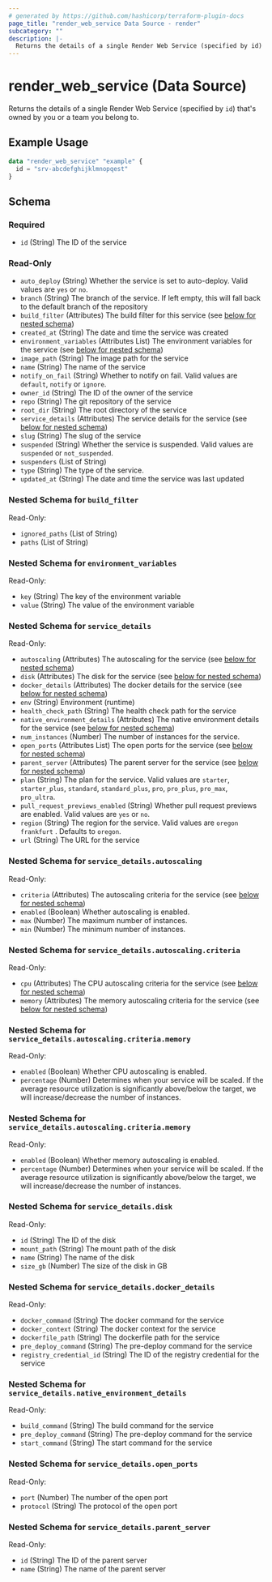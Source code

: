 ```yaml
---
# generated by https://github.com/hashicorp/terraform-plugin-docs
page_title: "render_web_service Data Source - render"
subcategory: ""
description: |-
  Returns the details of a single Render Web Service (specified by id) that's owned by you or a team you belong to.
---
```


# render_web_service (Data Source)

Returns the details of a single Render Web Service (specified by `id`) that's owned by you or a team you belong to.

## Example Usage

```terraform
data "render_web_service" "example" {
  id = "srv-abcdefghijklmnopqest"
}
```

<!-- schema generated by tfplugindocs -->
## Schema

### Required

- `id` (String) The ID of the service

### Read-Only

- `auto_deploy` (String) Whether the service is set to auto-deploy. Valid values are `yes` or `no`.
- `branch` (String) The branch of the service. If left empty, this will fall back to the default branch of the repository
- `build_filter` (Attributes) The build filter for this service (see [below for nested schema](#nestedatt--build_filter))
- `created_at` (String) The date and time the service was created
- `environment_variables` (Attributes List) The environment variables for the service (see [below for nested schema](#nestedatt--environment_variables))
- `image_path` (String) The image path for the service
- `name` (String) The name of the service
- `notify_on_fail` (String) Whether to notify on fail. Valid values are `default`, `notify` or `ignore`.
- `owner_id` (String) The ID of the owner of the service
- `repo` (String) The git repository of the service
- `root_dir` (String) The root directory of the service
- `service_details` (Attributes) The service details for the service (see [below for nested schema](#nestedatt--service_details))
- `slug` (String) The slug of the service
- `suspended` (String) Whether the service is suspended. Valid values are `suspended` or `not_suspended`.
- `suspenders` (List of String)
- `type` (String) The type of the service.
- `updated_at` (String) The date and time the service was last updated

<a id="nestedatt--build_filter"></a>
### Nested Schema for `build_filter`

Read-Only:

- `ignored_paths` (List of String)
- `paths` (List of String)


<a id="nestedatt--environment_variables"></a>
### Nested Schema for `environment_variables`

Read-Only:

- `key` (String) The key of the environment variable
- `value` (String) The value of the environment variable


<a id="nestedatt--service_details"></a>
### Nested Schema for `service_details`

Read-Only:

- `autoscaling` (Attributes) The autoscaling for the service (see [below for nested schema](#nestedatt--service_details--autoscaling))
- `disk` (Attributes) The disk for the service (see [below for nested schema](#nestedatt--service_details--disk))
- `docker_details` (Attributes) The docker details for the service (see [below for nested schema](#nestedatt--service_details--docker_details))
- `env` (String) Environment (runtime)
- `health_check_path` (String) The health check path for the service
- `native_environment_details` (Attributes) The native environment details for the service (see [below for nested schema](#nestedatt--service_details--native_environment_details))
- `num_instances` (Number) The number of instances for the service.
- `open_ports` (Attributes List) The open ports for the service (see [below for nested schema](#nestedatt--service_details--open_ports))
- `parent_server` (Attributes) The parent server for the service (see [below for nested schema](#nestedatt--service_details--parent_server))
- `plan` (String) The plan for the service. Valid values are `starter`, `starter_plus`, `standard`, `standard_plus`, `pro`, `pro_plus`, `pro_max`, `pro_ultra`.
- `pull_request_previews_enabled` (String) Whether pull request previews are enabled. Valid values are `yes` or `no`.
- `region` (String) The region for the service. Valid values are `oregon` `frankfurt` . Defaults to `oregon`.
- `url` (String) The URL for the service

<a id="nestedatt--service_details--autoscaling"></a>
### Nested Schema for `service_details.autoscaling`

Read-Only:

- `criteria` (Attributes) The autoscaling criteria for the service (see [below for nested schema](#nestedatt--service_details--autoscaling--criteria))
- `enabled` (Boolean) Whether autoscaling is enabled.
- `max` (Number) The maximum number of instances.
- `min` (Number) The minimum number of instances.

<a id="nestedatt--service_details--autoscaling--criteria"></a>
### Nested Schema for `service_details.autoscaling.criteria`

Read-Only:

- `cpu` (Attributes) The CPU autoscaling criteria for the service (see [below for nested schema](#nestedatt--service_details--autoscaling--criteria--cpu))
- `memory` (Attributes) The memory autoscaling criteria for the service (see [below for nested schema](#nestedatt--service_details--autoscaling--criteria--memory))

<a id="nestedatt--service_details--autoscaling--criteria--cpu"></a>
### Nested Schema for `service_details.autoscaling.criteria.memory`

Read-Only:

- `enabled` (Boolean) Whether CPU autoscaling is enabled.
- `percentage` (Number) Determines when your service will be scaled. If the average resource utilization is significantly above/below the target, we will increase/decrease the number of instances.


<a id="nestedatt--service_details--autoscaling--criteria--memory"></a>
### Nested Schema for `service_details.autoscaling.criteria.memory`

Read-Only:

- `enabled` (Boolean) Whether memory autoscaling is enabled.
- `percentage` (Number) Determines when your service will be scaled. If the average resource utilization is significantly above/below the target, we will increase/decrease the number of instances.




<a id="nestedatt--service_details--disk"></a>
### Nested Schema for `service_details.disk`

Read-Only:

- `id` (String) The ID of the disk
- `mount_path` (String) The mount path of the disk
- `name` (String) The name of the disk
- `size_gb` (Number) The size of the disk in GB


<a id="nestedatt--service_details--docker_details"></a>
### Nested Schema for `service_details.docker_details`

Read-Only:

- `docker_command` (String) The docker command for the service
- `docker_context` (String) The docker context for the service
- `dockerfile_path` (String) The dockerfile path for the service
- `pre_deploy_command` (String) The pre-deploy command for the service
- `registry_credential_id` (String) The ID of the registry credential for the service


<a id="nestedatt--service_details--native_environment_details"></a>
### Nested Schema for `service_details.native_environment_details`

Read-Only:

- `build_command` (String) The build command for the service
- `pre_deploy_command` (String) The pre-deploy command for the service
- `start_command` (String) The start command for the service


<a id="nestedatt--service_details--open_ports"></a>
### Nested Schema for `service_details.open_ports`

Read-Only:

- `port` (Number) The number of the open port
- `protocol` (String) The protocol of the open port


<a id="nestedatt--service_details--parent_server"></a>
### Nested Schema for `service_details.parent_server`

Read-Only:

- `id` (String) The ID of the parent server
- `name` (String) The name of the parent server
